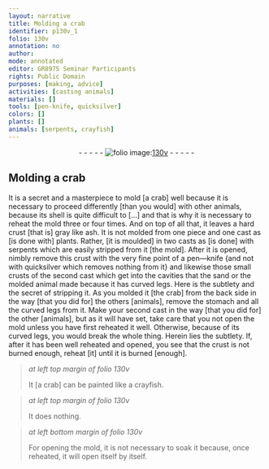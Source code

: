 ```yaml
---
layout: narrative
title: Molding a crab
identifier: p130v_1
folio: 130v
annotation: no
author:
mode: annotated
editor: GR8975 Seminar Participants
rights: Public Domain
purposes: [making, advice]
activities: [casting animals]
materials: []
tools: [pen-knife, quicksilver]
colors: []
plants: []
animals: [serpents, crayfish]
---
```


 <div class="folio" align="center">- - - - - <a href="http://gallica.bnf.fr/ark:/12148/btv1b10500001g/f266.item.r=.zoom" target="_blank"><img src="https://cu-mkp.github.io/GR8975-edition/assets/photo-icon.png" alt="folio image: " style="display:inline-block; margin-bottom:-3px;"/>130v</a> - - - - - </div> 

##  Molding a crab

   <span class="activity"></span> 
 It is a secret and a masterpiece to mold [a crab] well because it is necessary to proceed differently [than you would] with other animals, because its shell is quite difficult to [...] and that is why it is necessary to reheat the mold three or four times. And on top of all that, it leaves a hard crust [that is] gray like ash. It is not molded from one piece and one cast as [is done with] plants. Rather, [it is moulded] in two casts as [is done] with <span class="animal">serpents</span> which are easily stripped from it [the mold]. After it is opened, nimbly remove this crust with the very fine point of a <span class="tool">pen—knife</span> {and not with <span class="tool">quicksilver</span> which removes nothing from it} and likewise those small crusts of the second cast which get into the cavities that the sand or the molded animal made because it has curved legs. Here is the subtlety and the secret of stripping it. As you molded it [the crab] from the back side in the way [that you did for] the others [animals], remove the stomach and all the curved legs from it. Make your second cast in the way [that you did for] the other [animals], but as it will have set, take care that you not open the mold unless you have first reheated it well. Otherwise, because of its curved legs, you would break the whole thing. Herein lies the subtlety. If, after it has been well reheated and opened, you see that the crust is not burned enough, reheat [it] until it is burned [enough]. 
 
> *at left top margin of folio 130v*
> 
>  It [a crab] can be painted like a <span class="animal">crayfish</span>. 
 
> *at left top margin of folio 130v*
> 
>  It does nothing. 
 
> *at left bottom margin of folio 130v*
> 
>  For opening the mold, it is not necessary to soak it because, once reheated, it will open itself by itself. 
 
